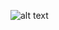 ![alt text](https://www.royalstgeorges.com/wp-content/uploads/2018/10/06th-Hole-Royal-St-Georges-Golf-Club0136-Edit-2-300x169.jpg)
